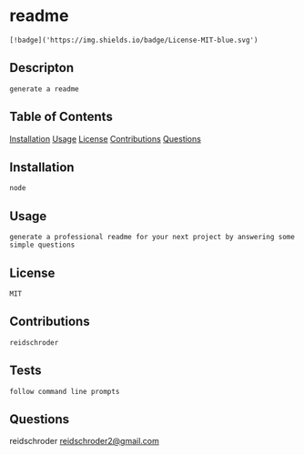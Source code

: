 # readme

    [!badge]('https://img.shields.io/badge/License-MIT-blue.svg')

  ## Descripton
    generate a readme

  ## Table of Contents
  [Installation](#installation)
  [Usage](#usage)
  [License](#license)
  [Contributions](#contributors)
  [Questions](#questions)

  ## Installation
    node

  ## Usage
    generate a professional readme for your next project by answering some simple questions

  ## License
    MIT

  ## Contributions
    reidschroder

  ## Tests
    follow command line prompts

  ## Questions
  reidschroder
  reidschroder2@gmail.com

